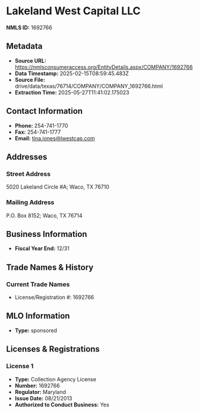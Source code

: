 # Lakeland West Capital LLC

**NMLS ID:** 1692766

## Metadata
- **Source URL:** https://nmlsconsumeraccess.org/EntityDetails.aspx/COMPANY/1692766
- **Data Timestamp:** 2025-02-15T08:59:45.483Z
- **Source File:** drive/data/texas/76714/COMPANY/COMPANY_1692766.html
- **Extraction Time:** 2025-05-27T11:41:02.175023

## Contact Information
- **Phone:** 254-741-1770
- **Fax:** 254-741-1777
- **Email:** tina.jones@lwestcap.com

## Addresses
### Street Address
5020 Lakeland Circle #A; Waco, TX 76710

### Mailing Address
P.O. Box 8152; Waco, TX 76714

## Business Information
- **Fiscal Year End:** 12/31

## Trade Names & History
### Current Trade Names
- License/Registration #: 1692766

## MLO Information
- **Type:** sponsored

## Licenses & Registrations

### License 1
- **Type:** Collection Agency License
- **Number:** 1692766
- **Regulator:** Maryland
- **Issue Date:** 08/21/2013
- **Authorized to Conduct Business:** Yes
